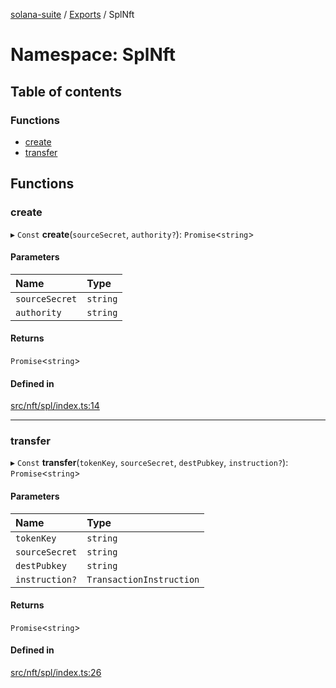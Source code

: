 [solana-suite](../README.md) / [Exports](../modules.md) / SplNft

# Namespace: SplNft

## Table of contents

### Functions

- [create](SplNft.md#create)
- [transfer](SplNft.md#transfer)

## Functions

### create

▸ `Const` **create**(`sourceSecret`, `authority?`): `Promise`<`string`\>

#### Parameters

| Name | Type |
| :------ | :------ |
| `sourceSecret` | `string` |
| `authority` | `string` |

#### Returns

`Promise`<`string`\>

#### Defined in

[src/nft/spl/index.ts:14](https://github.com/fukaoi/solana-suite/blob/262aa17/src/nft/spl/index.ts#L14)

___

### transfer

▸ `Const` **transfer**(`tokenKey`, `sourceSecret`, `destPubkey`, `instruction?`): `Promise`<`string`\>

#### Parameters

| Name | Type |
| :------ | :------ |
| `tokenKey` | `string` |
| `sourceSecret` | `string` |
| `destPubkey` | `string` |
| `instruction?` | `TransactionInstruction` |

#### Returns

`Promise`<`string`\>

#### Defined in

[src/nft/spl/index.ts:26](https://github.com/fukaoi/solana-suite/blob/262aa17/src/nft/spl/index.ts#L26)
